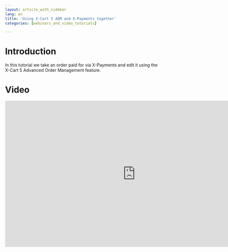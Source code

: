 ```yaml
---
layout: article_with_sidebar
lang: en
title: 'Using X-Cart 5 AOM and X-Payments together'
categories: [webinars_and_video_tutorials]

---
```




# Introduction

In this tutorial we take an order paid for via X-Payments and edit it using the X-Cart 5 Advanced Order Management feature.

# Video

<iframe class="youtube-player" type="text/html" style="width: 853px; height: 480px" src="https://www.youtube.com/embed/pmmCHyq-KzQ" frameborder="0"></iframe>